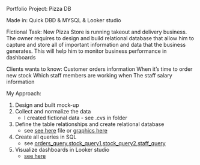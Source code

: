 Portfolio Project: Pizza DB

Made in: Quick DBD & MYSQL & Looker studio

Fictional Task:
New Pizza Store is running takeout and delivery business. 
The owner requires to design and build relational database that allow him to capture and store all of important 
information and data that the business generates. This will help him to monitor business performance in dashboards

Clients wants to know:
Customer orders information
When it’s time to order new stock
Which staff members are working when
The staff salary information

My Approach:
1. Design and built mock-up 
2. Collect and normalize the data 
	- I created fictional data - see .cvs in folder
3. Define the table relationships and create relational database 
	- see [see here](/PizzaDB.sql) file or [graphics here](https://app.quickdatabasediagrams.com/#/d/rAoX3C)
4. Create all queries in SQL 
	- see [orders_query](QUERY/Dashboard_1_orders_query.txt),[stock_query1](QUERY/Dashboard_2_stock_query1.txt),[stock_query2](QUERY/Dashboard_2_stock_query2.txt),[staff_query](QUERY/Dashboard_3_staff_query)
5. Visualize dashboards in Looker studio 
	- [see here](https://lookerstudio.google.com/reporting/12682c81-25b5-40e9-9856-e93422b88a84)


